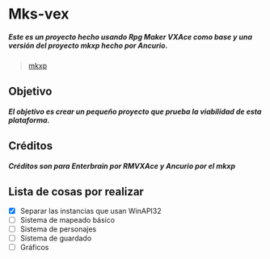 # Mks-vex
##### Este es un proyecto hecho usando Rpg Maker VXAce como base y una versión del proyecto **mkxp** hecho por Ancurio.
> [mkxp](https://github.com/Ancurio/mkxp)

## Objetivo
##### El objetivo es crear un pequeño proyecto que prueba la viabilidad de esta plataforma.

## Créditos
##### Créditos son para Enterbrain por RMVXAce y Ancurio por el **mkxp**

## Lista de cosas por realizar

- [x] Separar las instancias que usan WinAPI32
- [ ] Sistema de mapeado básico
- [ ] Sistema de personajes
- [ ] Sistema de guardado
- [ ] Gráficos
